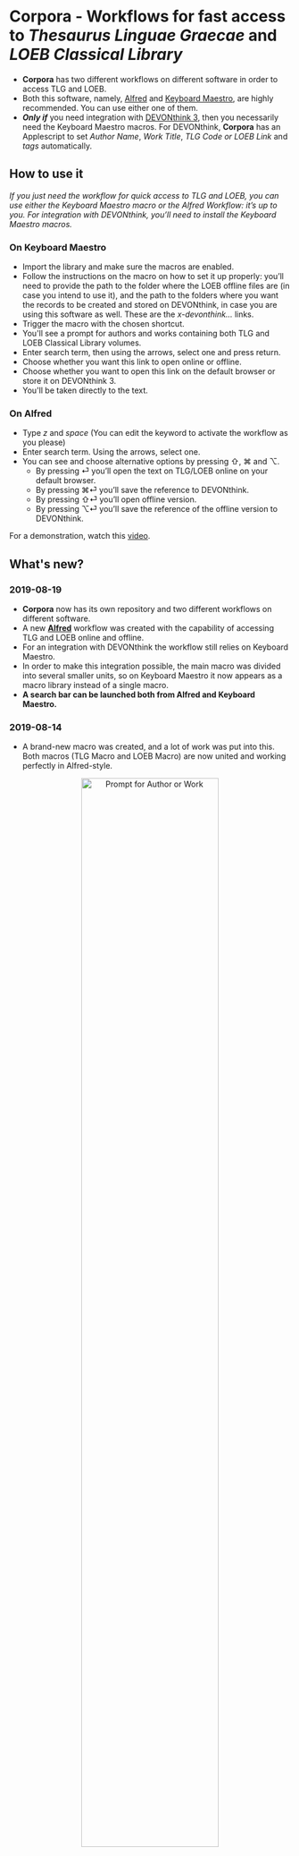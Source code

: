 # Corpora - Workflows for fast access to _Thesaurus Linguae Graecae_ and _LOEB Classical Library_  

- **Corpora** has two different workflows on different software in order to access TLG and LOEB.  
- Both this software, namely, [Alfred](https://www.alfredapp.com) and [Keyboard Maestro](https://www.keyboardmaestro.com), are highly recommended. You can use either one of them.  
- _**Only if**_ you need integration with [DEVONthink 3](https://www.devontechnologies.com/apps/devonthink), then you necessarily need the Keyboard Maestro macros. For DEVONthink, **Corpora** has an Applescript to set _Author Name_, _Work Title_, _TLG Code or LOEB Link_ and _tags_ automatically.  

## How to use it

*If you just need the workflow for quick access to TLG and LOEB, you can use either the Keyboard Maestro macro or the Alfred Workflow: it’s up to you.*
*For integration with DEVONthink, you’ll need to install the Keyboard Maestro macros.*

### On Keyboard Maestro
* Import the library and make sure the macros are enabled.
* Follow the instructions on the macro on how to set it up properly: you’ll need to provide the path to the folder where the LOEB offline files are (in case you intend to use it), and the path to the folders where you want the records to be created and stored on DEVONthink, in case you are using this software as well. These are the *x-devonthink...* links.
* Trigger the macro with the chosen shortcut.
* You'll see a prompt for authors and works containing both TLG and LOEB Classical Library volumes. 
* Enter search term, then using the arrows, select one and press return.
* Choose whether you want this link to open online or offline.
* Choose whether you want to open this link on the default browser or store it on DEVONthink 3.
* You'll be taken directly to the text.

### On Alfred
* Type _z_ and _space_ (You can edit the keyword to activate the workflow as you please)
* Enter search term. Using the arrows, select one.
* You can see and choose alternative options by pressing ⇧, ⌘ and ⌥.
	* By pressing ⏎ you’ll open the text on TLG/LOEB online on your default browser.
	* By pressing ⌘⏎ you’ll save the reference to DEVONthink.
	* By pressing ⇧⏎ you’ll open offline version.
	* By pressing ⌥⏎ you’ll save the reference of the offline version to DEVONthink.

For a demonstration, watch this [video](https://youtu.be/90hw0ER2bBQ).

## What's new?

### 2019-08-19
* **Corpora** now has its own repository and two different workflows on different software.
* A new [**Alfred**](https://www.alfredapp.com) workflow was created with the capability of accessing TLG and LOEB online and offline.
* For an integration with DEVONthink the workflow still relies on Keyboard Maestro.
* In order to make this integration possible, the main macro was divided into several smaller units, so on Keyboard Maestro it now appears as a macro library instead of a single macro.
* **A search bar can be launched both from Alfred and Keyboard Maestro.**

### 2019-08-14 

* A brand-new macro was created, and a lot of work was put into this. Both macros (TLG Macro and LOEB Macro) are now united and working perfectly in Alfred-style.

<p align="center">  
<img src="https://github.com/bcdavasconcelos/mykmmlibrary/blob/master/Screenshots/corpora.png" alt="Prompt for Author or Work" width="70%" height="70%">
 </p>  

* Dependencies on third party plug-ins were eliminated!

* DT3: Author and work names, TLG code and tags are set automatically via Applescript. This relies on a new Keyboard Maestro 9.0 feature for JSON dictionaries.


> The macro use data collected by @fractaledmind ([Stephen Margheim](https://github.com/fractaledmind/Classical-Studies-Resources)) in JSON format, with modifications.
